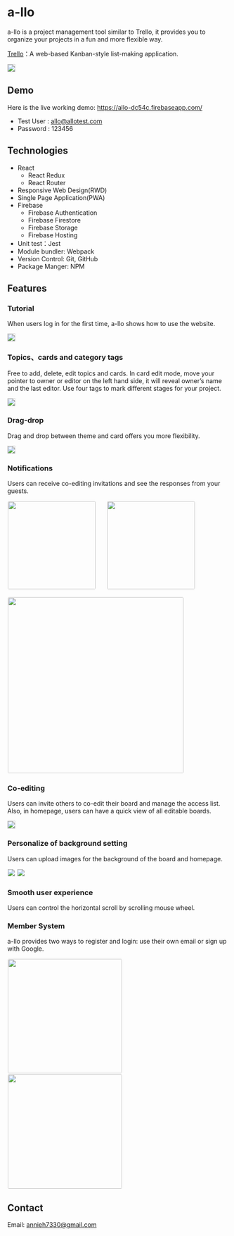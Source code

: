 # a-llo

a-llo is a project management tool similar to Trello, it provides you to organize your projects in a fun and more flexible way.

[Trello](https://trello.com/en-US)：A web-based Kanban-style list-making application.

<img style="border: 1px solid lightgrey; border-radius: 4px width:800px" src="https://i.imgur.com/jd5d4SG.png" /> 

## Demo
Here is the live working demo: https://allo-dc54c.firebaseapp.com/

* Test User : allo@allotest.com
* Password : 123456

## Technologies

* React
    * React Redux
    * React Router
* Responsive Web Design(RWD)
* Single Page Application(PWA)
* Firebase
    * Firebase Authentication
    * Firebase Firestore
    * Firebase Storage
    * Firebase Hosting
* Unit test：Jest
* Module bundler: Webpack
* Version Control: Git, GitHub
* Package Manger: NPM

## Features

### Tutorial

When users log in for the first time, a-llo shows how to use the website.


<img style="border: 1px solid lightgrey; border-radius: 4px width:800px" src="https://i.imgur.com/DqymmTL.jpg" /> 

### Topics、cards and category tags

Free to add, delete, edit topics and cards.
In card edit mode, move your pointer to owner or editor on the left hand side, it will reveal owner’s name and the last editor.
Use four tags to mark different stages for your project.

<img style="border: 1px solid lightgrey; border-radius: 4px width:800px" src="https://i.imgur.com/KZvGKJS.gif" /> 

### Drag-drop

Drag and drop between theme and card offers you more flexibility.

<img style="border: 1px solid lightgrey; border-radius: 4px width:800px" src="https://i.imgur.com/9SPXSI4.gif" /> 

### Notifications

Users can receive co-editing invitations and see the responses from your guests.


<img style="border: 1px solid white; border-radius: 4px; margin-right: 20px" src="https://i.imgur.com/2p6Qmyf.png" width="200px" /><span> </span><img style="border: 1px solid white; border-radius: 4px" src="https://i.imgur.com/HZhAR1U.png" width="200px" />

<img style="border: 1px solid white; border-radius: 4px" src="https://i.imgur.com/Plv4NWM.gif" width="400px" />

### Co-editing

Users can invite others to co-edit their board and manage the access list.
Also, in homepage, users can have a quick view of all editable boards. 

<img style="border: 1px solid lightgrey; border-radius: 4px width:800px" src="https://i.imgur.com/TgKxgXY.png" /> 

### Personalize of background setting

Users can upload images for the background of the board and homepage. 

<img style="border: 1px solid white; border-radius: 4px width:800px" src="https://i.imgur.com/6qb7hy0.jpg" />
<img style="border: 1px solid white; border-radius: 4px width:800px" src="https://i.imgur.com/azVqEKR.png" />


### Smooth user experience

Users can control the horizontal scroll by scrolling mouse wheel.

### Member System

a-llo provides two ways to register and login: use their own email or sign up with Google. 

<img style="border: 1px solid white; border-radius: 4px; margin-right: 20px" src="https://i.imgur.com/jBbwlGc.png" width="260px" /><span> </span><img style="border: 1px solid white; border-radius: 4px" src="https://i.imgur.com/3U5dVFV.png" width="260px" />

## Contact

Email: annieh7330@gmail.com
